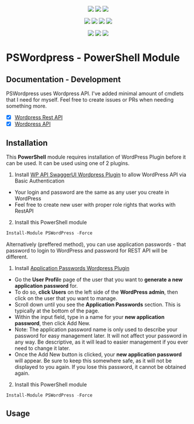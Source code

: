 ﻿<p align="center">
  <a href="https://www.powershellgallery.com/packages/PSWordpress"><img src="https://img.shields.io/powershellgallery/v/PSWordpress.svg"></a>
  <a href="https://www.powershellgallery.com/packages/PSWordpress"><img src="https://img.shields.io/powershellgallery/vpre/PSWordpress.svg?label=powershell%20gallery%20preview&colorB=yellow"></a>
  <a href="https://github.com/EvotecIT/PSWordpress"><img src="https://img.shields.io/github/license/EvotecIT/PSWordpress.svg"></a>
</p>

<p align="center">
  <a href="https://www.powershellgallery.com/packages/PSWordpress"><img src="https://img.shields.io/powershellgallery/p/PSWordpress.svg"></a>
  <a href="https://github.com/EvotecIT/PSWordpress"><img src="https://img.shields.io/github/languages/top/evotecit/PSWordpress.svg"></a>
  <a href="https://github.com/EvotecIT/PSWordpress"><img src="https://img.shields.io/github/languages/code-size/evotecit/PSWordpress.svg"></a>
  <a href="https://www.powershellgallery.com/packages/PSWordpress"><img src="https://img.shields.io/powershellgallery/dt/PSWordpress.svg"></a>
</p>

<p align="center">
  <a href="https://twitter.com/PrzemyslawKlys"><img src="https://img.shields.io/twitter/follow/PrzemyslawKlys.svg?label=Twitter%20%40PrzemyslawKlys&style=social"></a>
  <a href="https://evotec.xyz/hub"><img src="https://img.shields.io/badge/Blog-evotec.xyz-2A6496.svg"></a>
  <a href="https://www.linkedin.com/in/pklys"><img src="https://img.shields.io/badge/LinkedIn-pklys-0077B5.svg?logo=LinkedIn"></a>
</p>

# PSWordpress - PowerShell Module

## Documentation - Development

PSWordpress uses Wordpress API. I've added minimal amount of cmdlets that I need for myself. Feel free to create issues or PRs when needing something more.

- [x] [Wordpress Rest API](https://developer.wordpress.org/rest-api/)
- [X] [Wordpress API](https://developer.wordpress.com/docs/api/)

## Installation

This **PowerShell** module requires installation of WordPress Plugin before it can be used. It can be used using one of 2 plugins.

1. Install [WP API SwaggerUI Wordpress Plugin](https://wordpress.org/plugins/wp-api-swaggerui/) to allow WordPress API via Basic Authentication

- Your login and password are the same as any user you create in WordPress
- Feel free to create new user with proper role rights that works with RestAPI

2. Install this PowerShell module

```powershell
Install-Module PSWordPress -Force
```

Alternatively (preffered method), you can use application passwords - that password to login to WordPress and password for REST API will be different.

1. Install [Application Passwords Wordpress Plugin](https://wordpress.org/plugins/application-passwords/)

- Go the **User Profil**e page of the user that you want to **generate a new application password** for.
- To do so, **click Users** on the left side of the **WordPress admin**, then click on the user that you want to manage.
- Scroll down until you see the **Application Passwords** section. This is typically at the bottom of the page.
- Within the input field, type in a name for your **new application password**, then click Add New.
- Note: The application password name is only used to describe your password for easy management later. It will not affect your password in any way. Be descriptive, as it will lead to easier management if you ever need to change it later.
- Once the Add New button is clicked, your **new application password** will appear. Be sure to keep this somewhere safe, as it will not be displayed to you again. If you lose this password, it cannot be obtained again.

2. Install this PowerShell module

```powershell
Install-Module PSWordPress -Force
```

## Usage
